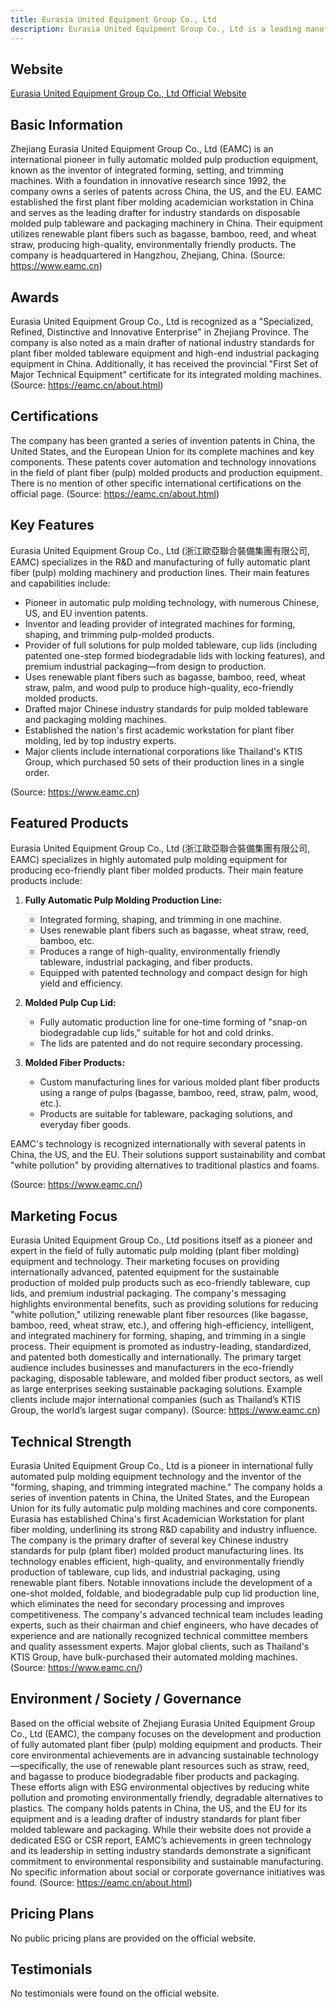 ```yaml
---
title: Eurasia United Equipment Group Co., Ltd
description: Eurasia United Equipment Group Co., Ltd is a leading manufacturer specializing in fully automatic molded pulp equipment technology for producing eco-friendly tableware and packaging solutions. With numerous international patents and a pioneering spirit in sustainable manufacturing, the company delivers advanced plant fiber molding equipment and end-to-end solutions for environmental challenges.
---
```


## Website

[Eurasia United Equipment Group Co., Ltd Official Website](https://www.eamc.cn)

## Basic Information

Zhejiang Eurasia United Equipment Group Co., Ltd (EAMC) is an international pioneer in fully automatic molded pulp production equipment, known as the inventor of integrated forming, setting, and trimming machines. With a foundation in innovative research since 1992, the company owns a series of patents across China, the US, and the EU. EAMC established the first plant fiber molding academician workstation in China and serves as the leading drafter for industry standards on disposable molded pulp tableware and packaging machinery in China. Their equipment utilizes renewable plant fibers such as bagasse, bamboo, reed, and wheat straw, producing high-quality, environmentally friendly products. The company is headquartered in Hangzhou, Zhejiang, China.
(Source: https://www.eamc.cn)

## Awards

Eurasia United Equipment Group Co., Ltd is recognized as a "Specialized, Refined, Distinctive and Innovative Enterprise" in Zhejiang Province. The company is also noted as a main drafter of national industry standards for plant fiber molded tableware equipment and high-end industrial packaging equipment in China. Additionally, it has received the provincial "First Set of Major Technical Equipment" certificate for its integrated molding machines.
(Source: https://eamc.cn/about.html)

## Certifications

The company has been granted a series of invention patents in China, the United States, and the European Union for its complete machines and key components. These patents cover automation and technology innovations in the field of plant fiber (pulp) molded products and production equipment. There is no mention of other specific international certifications on the official page.
(Source: https://eamc.cn/about.html)

## Key Features

Eurasia United Equipment Group Co., Ltd (浙江歐亞聯合裝備集團有限公司, EAMC) specializes in the R&D and manufacturing of fully automatic plant fiber (pulp) molding machinery and production lines. Their main features and capabilities include:

- Pioneer in automatic pulp molding technology, with numerous Chinese, US, and EU invention patents.
- Inventor and leading provider of integrated machines for forming, shaping, and trimming pulp-molded products.
- Provider of full solutions for pulp molded tableware, cup lids (including patented one-step formed biodegradable lids with locking features), and premium industrial packaging—from design to production.
- Uses renewable plant fibers such as bagasse, bamboo, reed, wheat straw, palm, and wood pulp to produce high-quality, eco-friendly molded products.
- Drafted major Chinese industry standards for pulp molded tableware and packaging molding machines.
- Established the nation's first academic workstation for plant fiber molding, led by top industry experts.
- Major clients include international corporations like Thailand's KTIS Group, which purchased 50 sets of their production lines in a single order.

(Source: https://www.eamc.cn)

## Featured Products

Eurasia United Equipment Group Co., Ltd (浙江歐亞聯合裝備集團有限公司, EAMC) specializes in highly automated pulp molding equipment for producing eco-friendly plant fiber molded products. Their main feature products include:

1. **Fully Automatic Pulp Molding Production Line:**
   - Integrated forming, shaping, and trimming in one machine.
   - Uses renewable plant fibers such as bagasse, wheat straw, reed, bamboo, etc.
   - Produces a range of high-quality, environmentally friendly tableware, industrial packaging, and fiber products.
   - Equipped with patented technology and compact design for high yield and efficiency.

2. **Molded Pulp Cup Lid:**
   - Fully automatic production line for one-time forming of "snap-on biodegradable cup lids," suitable for hot and cold drinks.
   - The lids are patented and do not require secondary processing.

3. **Molded Fiber Products:**
   - Custom manufacturing lines for various molded plant fiber products using a range of pulps (bagasse, bamboo, reed, straw, palm, wood, etc.).
   - Products are suitable for tableware, packaging solutions, and everyday fiber goods.

EAMC's technology is recognized internationally with several patents in China, the US, and the EU. Their solutions support sustainability and combat "white pollution" by providing alternatives to traditional plastics and foams.

(Source: https://www.eamc.cn/)

## Marketing Focus

Eurasia United Equipment Group Co., Ltd positions itself as a pioneer and expert in the field of fully automatic pulp molding (plant fiber molding) equipment and technology. Their marketing focuses on providing internationally advanced, patented equipment for the sustainable production of molded pulp products such as eco-friendly tableware, cup lids, and premium industrial packaging. The company's messaging highlights environmental benefits, such as providing solutions for reducing "white pollution," utilizing renewable plant fiber resources (like bagasse, bamboo, reed, wheat straw, etc.), and offering high-efficiency, intelligent, and integrated machinery for forming, shaping, and trimming in a single process. Their equipment is promoted as industry-leading, standardized, and patented both domestically and internationally. The primary target audience includes businesses and manufacturers in the eco-friendly packaging, disposable tableware, and molded fiber product sectors, as well as large enterprises seeking sustainable packaging solutions. Example clients include major international companies (such as Thailand’s KTIS Group, the world’s largest sugar company).
(Source: https://www.eamc.cn)

## Technical Strength

Eurasia United Equipment Group Co., Ltd is a pioneer in international fully automated pulp molding equipment technology and the inventor of the "forming, shaping, and trimming integrated machine." The company holds a series of invention patents in China, the United States, and the European Union for its fully automatic pulp molding machines and core components. Eurasia has established China's first Academician Workstation for plant fiber molding, underlining its strong R&D capability and industry influence. The company is the primary drafter of several key Chinese industry standards for pulp (plant fiber) molded product manufacturing lines. Its technology enables efficient, high-quality, and environmentally friendly production of tableware, cup lids, and industrial packaging, using renewable plant fibers. Notable innovations include the development of a one-shot molded, foldable, and biodegradable pulp cup lid production line, which eliminates the need for secondary processing and improves competitiveness. The company's advanced technical team includes leading experts, such as their chairman and chief engineers, who have decades of experience and are nationally recognized technical committee members and quality assessment experts. Major global clients, such as Thailand's KTIS Group, have bulk-purchased their automated molding machines.
(Source: https://www.eamc.cn/)

## Environment / Society / Governance

Based on the official website of Zhejiang Eurasia United Equipment Group Co., Ltd (EAMC), the company focuses on the development and production of fully automated plant fiber (pulp) molding equipment and products. Their core environmental achievements are in advancing sustainable technology—specifically, the use of renewable plant resources such as straw, reed, and bagasse to produce biodegradable fiber products and packaging. These efforts align with ESG environmental objectives by reducing white pollution and promoting environmentally friendly, degradable alternatives to plastics. The company holds patents in China, the US, and the EU for its equipment and is a leading drafter of industry standards for plant fiber molded tableware and packaging. While their website does not provide a dedicated ESG or CSR report, EAMC’s achievements in green technology and its leadership in setting industry standards demonstrate a significant commitment to environmental responsibility and sustainable manufacturing. No specific information about social or corporate governance initiatives was found.
(Source: https://eamc.cn/about.html)

## Pricing Plans

No public pricing plans are provided on the official website.

## Testimonials

No testimonials were found on the official website.